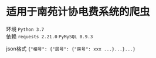 # 适用于南苑计协电费系统的爬虫
环境 `Python 3.7`  
依赖 `requests 2.21.0` `PyMySQL 0.9.3`

json格式 `{"楼号": {"层号": {"房号": xxx ...}...}...}`



